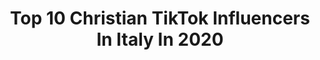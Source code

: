 ---
title: Top 10 Christian TikTok Influencers In Italy In 2020
description: >-
  Find top christian TikTok influencers in Italy in 2020. Most popular hashtags: #perte #foryou #fyp #neiperte.
platform: TikTok
hits: 65
text_top: Discover the most popular TikTok profiles on inBeat.
text_bottom: inBeat aggregates 65 TikTok influencers like this in Italy for you to work with.
profiles:
  - username: "damn.tee"
    fullname: >-
      Damn Tee
    bio: >-
      💜What’s up guys! Io sono Christian💜 🏰 Sindaco di Extralandia 🎉 19
    location: "Italy"
    followers: 277300
    engagement: 2606
    commentsToLikes: 0.007846
    id: ck9du4o2cewjt0j786a1u6xgw
    verified: false
    hashtags: "#foryou, #foryoupage, #makeup, #perte"
  - username: "davidescappatura7"
    fullname: >-
      Davide ✝️
    bio: >-
      Gesù Cristo è il Signore Unico e Vero Dio Instagram :Davide Scappatura
    location: "Italy"
    followers: 9649
    engagement: 1150
    commentsToLikes: 0.347556
    id: ckbb79v1zxa4z0j234tz6193m
    verified: false
    hashtags: "#perte, #christianity, #foryou, #dpcm"
  - username: "thehaller"
    fullname: >-
      Angelo Casale
    bio: >-
      Yooo
    location: "Italy"
    followers: 34100
    engagement: 1491
    commentsToLikes: 0.028167
    id: ck8knhl29d7tt0j78h12l0e7s
    verified: false
    hashtags: "#weeb, #italia, #commedia, #anime"
  - username: "marcherrimo"
    fullname: >-
      Marcherrimo
    bio: >-
      INSTAGRAM: @marcherrimo Dicono che strappo sorrisi 😄 Verso la vetta dei 100k
    location: "Italy"
    followers: 59000
    engagement: 1048
    commentsToLikes: 0.025658
    id: ck9dtx65kdwsa0j78s53bdeux
    verified: false
    hashtags: "#gaycouple, #marcherrimo, #perte, #milano"
  - username: "pincopallino896"
    fullname: >-
      Pinco Pallino
    bio: >-
      Random videos in random moments. Enjoy!
    location: "Italy"
    followers: 23000
    engagement: 1118
    commentsToLikes: 0.023212
    id: ckavlmzpwv2xk0j23wzgvjr8p
    verified: false
    hashtags: "#duetto, #fun, #neiperte, #fyp"
  - username: "ibradiakite"
    fullname: >-
      Ibra Diakite 🍫
    bio: >-
      Athlète Street workout calisthenics 🦍 Insta @ibradiakite🍫
    location: "Italy"
    followers: 16200
    engagement: 573
    commentsToLikes: 0.023161
    id: ckdbugcm3d6vl0j23vo5nsbco
    verified: false
    hashtags: "#motivation, #fyp, #gym, #workout"
  - username: "christianpaparini"
    fullname: >-
      il PAPA🌵
    bio: >-
      🌵 💗VI AMO💗 CEO of ‘FFFIGAAA’ 🌵
    location: "Italy"
    followers: 593900
    engagement: 2644
    commentsToLikes: 0.011092
    id: ckbql19nz66cg0j23tn0e0s01
    verified: false
    hashtags: ""
  - username: "christian.smaldone"
    fullname: >-
      chris🥇
    bio: >-
      •Volleyball player 🏐 •Caserta, Italy
    location: "Italy"
    followers: 4795
    engagement: 738
    commentsToLikes: 0.017158
    id: cka7nq2r8y57l0i78239fd4el
    verified: false
    hashtags: "#perte, #volleyballworld, #volleyball, #foryou"
  - username: "richprjcts"
    fullname: >-
      Riccardo
    bio: >-
      19, Saronno
    location: "Italy"
    followers: 14400
    engagement: 1791
    commentsToLikes: 0.031011
    id: ckbkz1xo9vc5h0j237vz15y54
    verified: false
    hashtags: "#foryou, #perte, #fyp, #foryoupage"
  - username: "davideceseranii"
    fullname: >-
      Davide Ceserani
    bio: >-
      🇮🇹🇩🇪 Palermo📍 Instagram _davideceserani 210k? 🔥
    location: "Italy"
    followers: 207900
    engagement: 2704
    commentsToLikes: 0.019543
    id: ckcprkvn7lfos0j23vbc00p16
    verified: false
    hashtags: "#maestrideipov, #duetto, #greenscreen, #pov"
---